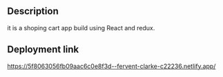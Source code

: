 ## Description 
it is a shoping cart app build using React and redux.

## Deployment link
https://5f8063056fb09aac6c0e8f3d--fervent-clarke-c22236.netlify.app/

